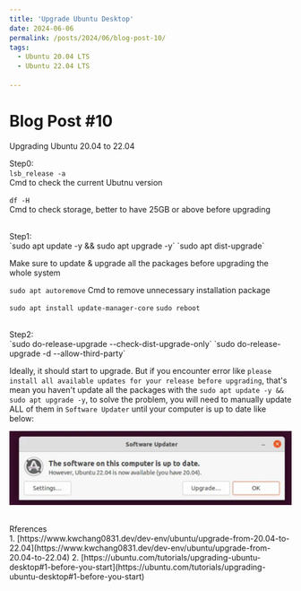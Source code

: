 ```yaml
---
title: 'Upgrade Ubuntu Desktop'
date: 2024-06-06
permalink: /posts/2024/06/blog-post-10/
tags:
  - Ubuntu 20.04 LTS 
  - Ubuntu 22.04 LTS

---
```


Blog Post #10
======
Upgrading Ubuntu 20.04 to 22.04

Step0:
<br>
`lsb_release -a`
<br>
Cmd to check the current Ubutnu version

`df -H`
<br>
Cmd to check storage, better to have 25GB or above before upgrading

<br>
Step1:
<br>
`sudo apt update -y && sudo apt upgrade -y`
`sudo apt dist-upgrade`

Make sure to update & upgrade all the packages before upgrading the whole system 

`sudo apt autoremove`
Cmd to remove unnecessary installation package 

`sudo apt install update-manager-core`
`sudo reboot`


<br>
Step2:
<br>
`sudo do-release-upgrade --check-dist-upgrade-only`
`sudo do-release-upgrade -d --allow-third-party`

Ideally, it should start to upgrade. But if you encounter error like `please install all available updates for your release before upgrading`, that's mean you haven't update all the packages with the `sudo apt update -y && sudo apt upgrade -y`, to solve the problem, you will need to manually update ALL of them in `Software Updater` until your computer is up to date like below: 




![](/images/ubuntu_upgrade.png)

<br>
Rferences
<br>
1. [https://www.kwchang0831.dev/dev-env/ubuntu/upgrade-from-20.04-to-22.04](https://www.kwchang0831.dev/dev-env/ubuntu/upgrade-from-20.04-to-22.04)
2. [https://ubuntu.com/tutorials/upgrading-ubuntu-desktop#1-before-you-start](https://ubuntu.com/tutorials/upgrading-ubuntu-desktop#1-before-you-start)
